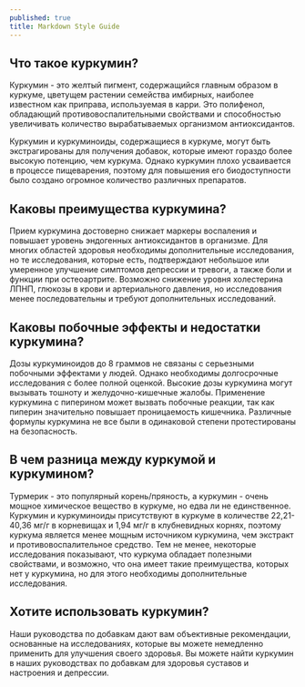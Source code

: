 ```yaml
---
published: true
title: Markdown Style Guide
---
```


## Что такое куркумин?
Куркумин - это желтый пигмент, содержащийся главным образом в куркуме, цветущем растении семейства имбирных, наиболее известном как приправа, используемая в карри. Это полифенол, обладающий противовоспалительными свойствами и способностью увеличивать количество вырабатываемых организмом антиоксидантов.

Куркумин и куркуминоиды, содержащиеся в куркуме, могут быть экстрагированы для получения добавок, которые имеют гораздо более высокую потенцию, чем куркума. Однако куркумин плохо усваивается в процессе пищеварения, поэтому для повышения его биодоступности было создано огромное количество различных препаратов.

## Каковы преимущества куркумина?
Прием куркумина достоверно снижает маркеры воспаления и повышает уровень эндогенных антиоксидантов в организме. Для многих областей здоровья необходимы дополнительные исследования, но те исследования, которые есть, подтверждают небольшое или умеренное улучшение симптомов депрессии и тревоги, а также боли и функции при остеоартрите. Возможно снижение уровня холестерина ЛПНП, глюкозы в крови и артериального давления, но исследования менее последовательны и требуют дополнительных исследований.

## Каковы побочные эффекты и недостатки куркумина?
Дозы куркуминоидов до 8 граммов не связаны с серьезными побочными эффектами у людей. Однако необходимы долгосрочные исследования с более полной оценкой. Высокие дозы куркумина могут вызывать тошноту и желудочно-кишечные жалобы. Применение куркумина с пиперином может вызвать побочные реакции, так как пиперин значительно повышает проницаемость кишечника. Различные формулы куркумина не все были в одинаковой степени протестированы на безопасность.

## В чем разница между куркумой и куркумином?
Турмерик - это популярный корень/пряность, а куркумин - очень мощное химическое вещество в куркуме, но едва ли не единственное. Куркумин и куркуминоиды присутствуют в куркуме в количестве 22,21-40,36 мг/г в корневищах и 1,94 мг/г в клубневидных корнях, поэтому куркума является менее мощным источником куркумина, чем экстракт и противовоспалительное средство. Тем не менее, некоторые исследования показывают, что куркума обладает полезными свойствами, и возможно, что она имеет такие преимущества, которых нет у куркумина, но для этого необходимы дополнительные исследования.

## Хотите использовать куркумин?
Наши руководства по добавкам дают вам объективные рекомендации, основанные на исследованиях, которые вы можете немедленно применить для улучшения своего здоровья. Вы можете найти куркумин в наших руководствах по добавкам для здоровья суставов и настроения и депрессии.
